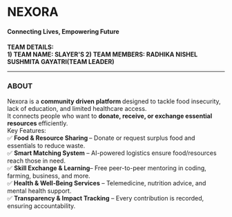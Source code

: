 <html>
  <body>
    <h1> NEXORA</h1>
    <h4><t> Connecting Lives, Empowering Future</t><h4>
      TEAM DETAILS: <br>
      1) TEAM NAME: SLAYER'S
      2) TEAM MEMBERS: RADHIKA
                       NISHEL
                      SUSHMITA
                       GAYATRI(TEAM LEADER)
      <HR>
      <h3> ABOUT </h3>
      <t> Nexora is a <b> community driven platform </b> designed to tackle food insecurity, lack of education, and limited healthcare access.<br>
        It connects people who want to <b> donate, receive, or exchange essential resources </b> efficiently.<br>
          Key Features:<br>
✅ <b> Food & Resource Sharing </b>– Donate or request surplus food and essentials to reduce waste.<br>
✅ <b> Smart Matching System</b> – AI-powered logistics ensure food/resources reach those in need.<br>
✅ <b> Skill Exchange & Learning</b>– Free peer-to-peer mentoring in coding, farming, business, and more.<br>
✅<b>  Health & Well-Being Services</b> – Telemedicine, nutrition advice, and mental health support.<br>
✅ <b> Transparency & Impact Tracking</b> – Every contribution is recorded, ensuring accountability. <br>
        
  </body>
</html>
